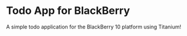 Todo App for BlackBerry
=======================
A simple todo application for the BlackBerry 10 platform using Titanium!
